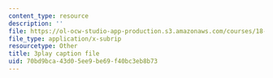 ```yaml
---
content_type: resource
description: ''
file: https://ol-ocw-studio-app-production.s3.amazonaws.com/courses/18-01sc-single-variable-calculus-fall-2010/70bd9bca43d05ee9be69f40bc3eb8b73_TpWQlKHPyJ4.vtt
file_type: application/x-subrip
resourcetype: Other
title: 3play caption file
uid: 70bd9bca-43d0-5ee9-be69-f40bc3eb8b73
---
```

